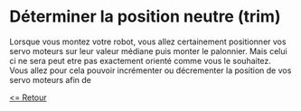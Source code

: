 # Déterminer la position neutre (trim)  

Lorsque vous montez votre robot, vous allez certainement positionner vos servo moteurs sur leur valeur médiane puis monter le palonnier. Mais celui ci ne sera peut etre pas exactement orienté comme vous le souhaitez.  
Vous allez pour cela pouvoir incrémenter ou décrementer la position de vos servo moteurs afin de 

[<= Retour](../../README_fr.md)
